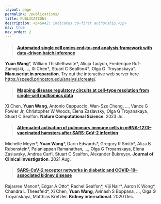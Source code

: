 ```yaml
---
layout: page
permalink: /publications/
title: PUBLICATIONS
description: <p>&#42; indicates co-first authorship.</p>
nav: true
nav_order: 2
---
```


> #### <a href="https://speedi.princeton.edu/analysis/create/">Automated single cell omics end-to-end analysis framework with data-driven batch inference</a>
**Yuan Wang**&#42;, William Thistlethwaite&#42;, Alicja Tadych, Frederique Ruf-Zamojski, ..., Xi Chen†, Stuart C Sealfon4†, Olga G. Troyanskaya†.
**Manuscript in preparation**. Try out the interactive web server here <a href="https://speedi.princeton.edu/analysis/create/">https://speedi.princeton.edu/analysis/create/</a>.

> #### <a href="https://doi.org/10.1038/s43588-023-00476-5">Mapping disease regulatory circuits at cell-type resolution from single-cell multiomics data</a>
Xi Chen, **Yuan Wang**, Antonio Cappuccio, Wan-Sze Cheng, ..., Vance G Fowler Jr, Christopher W Woods, Elena Zaslavsky, Olga G Troyanskaya, Stuart C Sealfon.
**Nature Computational Science**. 2023 Jul. 

> #### <a href="https://doi.org/10.1172/JCI148036">Attenuated activation of pulmonary immune cells in mRNA-1273–vaccinated hamsters after SARS-CoV-2 infection</a>
Michelle Meyer&#42;, **Yuan Wang**&#42;, Darin Edwards&#42;, Gregory R Smith&#42;, Aliza B Rubenstein&#42;, Palaniappan Ramanathan, ..., Olga G Troyanskaya, Elena Zaslavsky, Andrea Carfi, Stuart C Sealfon, Alexander Bukreyev. **Journal of Clinical Investigation**. 2021 Aug.

> #### <a href="https://doi.org/10.1016/j.kint.2020.09.015">SARS-CoV-2 receptor networks in diabetic and COVID-19–associated kidney disease</a>
Rajasree Menon&#42;, Edgar A Otto&#42;, Rachel Sealfon&#42;, Viji Nair&#42;, Aaron K Wong&#42;, Chandra L Theesfeld&#42;, Xi Chen, **Yuan Wang**, Avinash S Boppana, ..., Olga G Troyanskaya, Matthias Kretzler. **Kidney international**. 2020 Dec.
